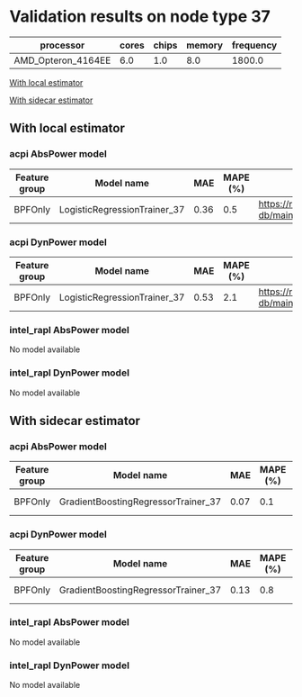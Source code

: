 # Validation results on node type 37

| processor | cores | chips | memory | frequency |
| --- | --- | --- | --- | --- |
| AMD_Opteron_4164EE | 6.0 | 1.0 | 8.0 | 1800.0 |

[With local estimator](#with-local-estimator)

[With sidecar estimator](#with-sidecar-estimator)

## With local estimator

### acpi AbsPower model

| Feature group | Model name | MAE | MAPE (%) | URL |
| --- | --- | --- | --- | --- |
| BPFOnly | LogisticRegressionTrainer_37 | 0.36 | 0.5 | https://raw.githubusercontent.com/sustainable-computing-io/kepler-model-db/main/models/v0.7/specpower/acpi/AbsPower/BPFOnly/LogisticRegressionTrainer_37.json |
### acpi DynPower model

| Feature group | Model name | MAE | MAPE (%) | URL |
| --- | --- | --- | --- | --- |
| BPFOnly | LogisticRegressionTrainer_37 | 0.53 | 2.1 | https://raw.githubusercontent.com/sustainable-computing-io/kepler-model-db/main/models/v0.7/specpower/acpi/DynPower/BPFOnly/LogisticRegressionTrainer_37.json |
### intel_rapl AbsPower model

No model available

### intel_rapl DynPower model

No model available

## With sidecar estimator

### acpi AbsPower model

| Feature group | Model name | MAE | MAPE (%) | URL |
| --- | --- | --- | --- | --- |
| BPFOnly | GradientBoostingRegressorTrainer_37 | 0.07 | 0.1 | https://raw.githubusercontent.com/sustainable-computing-io/kepler-model-db/main/models/v0.7/specpower/acpi/AbsPower/BPFOnly/GradientBoostingRegressorTrainer_37.zip |
### acpi DynPower model

| Feature group | Model name | MAE | MAPE (%) | URL |
| --- | --- | --- | --- | --- |
| BPFOnly | GradientBoostingRegressorTrainer_37 | 0.13 | 0.8 | https://raw.githubusercontent.com/sustainable-computing-io/kepler-model-db/main/models/v0.7/specpower/acpi/DynPower/BPFOnly/GradientBoostingRegressorTrainer_37.zip |
### intel_rapl AbsPower model

No model available

### intel_rapl DynPower model

No model available

